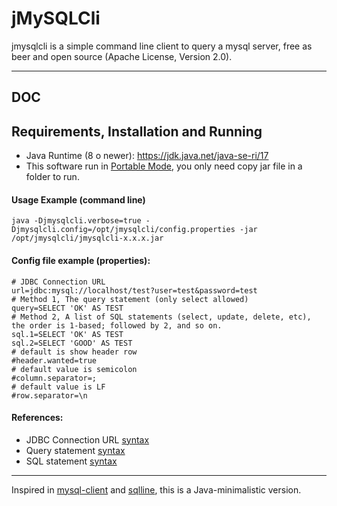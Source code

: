 # jMySQLCli

jmysqlcli is a simple command line client to query a mysql server, free as beer and open source (Apache License, Version 2.0).

---

## DOC

## Requirements, Installation and Running

* Java Runtime (8 o newer): https://jdk.java.net/java-se-ri/17
* This software run in [Portable Mode](https://en.wikipedia.org/wiki/Portable_application), you only need copy jar file in a folder to run.

#### Usage Example (command line)

    java -Djmysqlcli.verbose=true -Djmysqlcli.config=/opt/jmysqlcli/config.properties -jar /opt/jmysqlcli/jmysqlcli-x.x.x.jar

#### Config file example (properties):

    # JDBC Connection URL
    url=jdbc:mysql://localhost/test?user=test&password=test
    # Method 1, The query statement (only select allowed)
    query=SELECT 'OK' AS TEST
    # Method 2, A list of SQL statements (select, update, delete, etc), the order is 1-based; followed by 2, and so on.
    sql.1=SELECT 'OK' AS TEST
    sql.2=SELECT 'GOOD' AS TEST
    # default is show header row
    #header.wanted=true
    # default value is semicolon
    #column.separator=;
    # default value is LF
    #row.separator=\n

#### References:

* JDBC Connection URL [syntax](https://dev.mysql.com/doc/connector-j/en/connector-j-reference-jdbc-url-format.html)
* Query statement [syntax](https://dev.mysql.com/doc/refman/8.0/en/select.html)
* SQL statement [syntax](https://dev.mysql.com/doc/refman/8.0/en/sql-data-manipulation-statements.html)

---
Inspired in [mysql-client](https://linux.die.net/man/1/mysql) and [sqlline](https://github.com/julianhyde/sqlline), this is a Java-minimalistic version.
